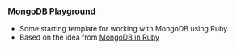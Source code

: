 ### MongoDB Playground

- Some starting template for working with MongoDB using Ruby.
- Based on the idea from [MongoDB in Ruby](https://code.tutsplus.com/categories/ruby/courses)
